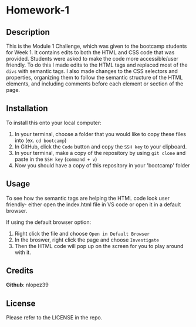 # Homework-1

## Description

This is the Module 1 Challenge, which was given to the bootcamp students for Week 1. It contains edits to both the HTML and CSS code that was provided. Students were asked to make the code more accessible/user friendly. To do this I made edits to the HTML tags and replaced most of the `divs` with semantic tags. 
I also made changes to the CSS selectors and properties, organizing them to follow the semantic structure of the HTML elements, and including comments before each element or section of the page.

## Installation

To install this onto your local computer: 
1. In your terminal, choose a folder that you would like to copy these files into (ex. `cd bootcamp`)
2. In GitHub, click the `Code` button and copy the `SSH key` to your clipboard. 
3. In your terminal, make a copy of the repository by using `git clone` and paste in the `SSH key` (`command + v`)
4. Now you should have a copy of this repository in your 'bootcamp' folder


## Usage

To see how the semantic tags are helping the HTML code look user friendly- either open the index.html file in VS code or open it in a default browser. 

If using the default browser option: 
1. Right click the file and choose `Open in Default Browser`
2. In the broswer, right click the page and choose `Investigate`
3. Then the HTML code will pop up on the screen for you to play around with it.

## Credits

**Github**: nlopez39

## License

Please refer to the LICENSE in the repo.
